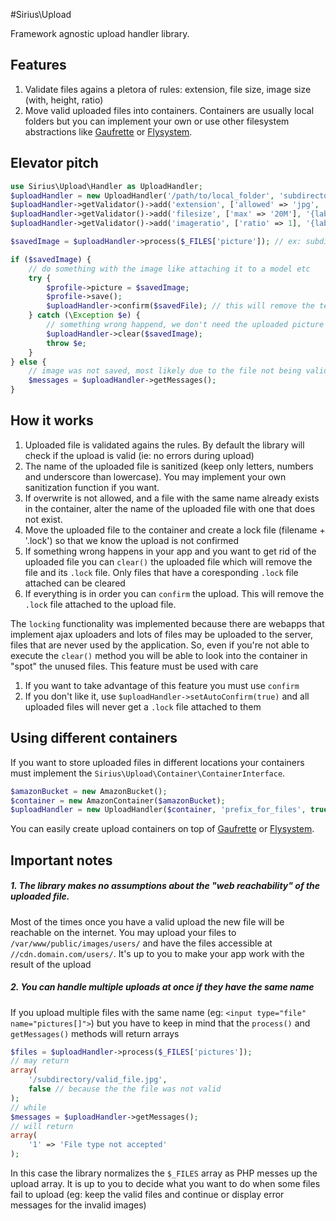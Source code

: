 #Sirius\Upload

Framework agnostic upload handler library.

## Features

1. Validate files agains a pletora of rules: extension, file size, image size (with, height, ratio)
2. Move valid uploaded files into containers. Containers are usually local folders but you can implement your own or use other filesystem abstractions like [Gaufrette](https://github.com/KnpLabs/Gaufrette) or [Flysystem](https://github.com/FrenkyNet/Flysystem).

## Elevator pitch

```php
use Sirius\Upload\Handler as UploadHandler;
$uploadHandler = new UploadHandler('/path/to/local_folder', 'subdirectory', false /* do not overwrite existing files in container*/);
$uploadHandler->getValidator()->add('extension', ['allowed' => 'jpg', 'jpeg', 'png'], '{label} should be a valid image (jpg, jpeg, png)', 'Profile picture');
$uploadHandler->getValidator()->add('filesize', ['max' => '20M'], '{label} should have less than {max}', 'Profile picture');
$uploadHandler->getValidator()->add('imageratio', ['ratio' => 1], '{label} should be a sqare image', 'Profile picture');

$savedImage = $uploadHandler->process($_FILES['picture']); // ex: subdirectory/my_headshot.png

if ($savedImage) {
	// do something with the image like attaching it to a model etc
	try {
		$profile->picture = $savedImage;
		$profile->save();
		$uploadHandler->confirm($savedFile); // this will remove the temporary marker attached to that file
	} catch (\Exception $e) {
		// something wrong happend, we don't need the uploaded picture anymore
		$uploadHandler->clear($savedImage);
		throw $e;
	}
} else {
	// image was not saved, most likely due to the file not being valid
	$messages = $uploadHandler->getMessages();
}
```

## How it works

1. Uploaded file is validated agains the rules. By default the library will check if the upload is valid (ie: no errors during upload)
2. The name of the uploaded file is sanitized (keep only letters, numbers and underscore than lowercase). You may implement your own sanitization function if you want.
3. If overwrite is not allowed, and a file with the same name already exists in the container, alter the name of the uploaded file with one that does not exist.
4. Move the uploaded file to the container and create a lock file (filename + '.lock') so that we know the upload is not confirmed
5. If something wrong happens in your app and you want to get rid of the uploaded file you can `clear()` the uploaded file which will remove the file and its `.lock` file. Only files that have a coresponding `.lock` file attached can be cleared
6. If everything is in order you can `confirm` the upload. This will remove the `.lock` file attached to the upload file.

The `locking` functionality was implemented because there are webapps that implement ajax uploaders and lots of files may be uploaded to the server, files that are never used by the application. So, even if you're not able to execute the `clear()` method you will be able to look into the container in "spot" the unused files. This feature must be used with care
1. If you want to take advantage of this feature you must use `confirm`
2. If you don't like it, use `$uploadHandler->setAutoConfirm(true)` and all uploaded files will never get a `.lock` file attached to them

## Using different containers

If you want to store uploaded files in different locations your containers must implement the `Sirius\Upload\Container\ContainerInterface`.

```php
$amazonBucket = new AmazonBucket();
$container = new AmazonContainer($amazonBucket);
$uploadHandler = new UploadHandler($container, 'prefix_for_files', true /* allow overwrites/*);
```
You can easily create upload containers on top of [Gaufrette](https://github.com/KnpLabs/Gaufrette) or [Flysystem](https://github.com/FrenkyNet/Flysystem).

## Important notes

##### 1. The library makes no assumptions about the "web reachability" of the uploaded file. 

Most of the times once you have a valid upload the new file will be reachable on the internet. You may upload your files to `/var/www/public/images/users/` and have the files accessible at `//cdn.domain.com/users/`. It's up to you to make your app work with the result of the upload

##### 2. You can handle multiple uploads at once if they have the same name

If you upload multiple files with the same name (eg: `<input type="file" name="pictures[]">`) but you have to keep in mind that the `process()` and `getMessages()` methods will return arrays

```php
$files = $uploadHandler->process($_FILES['pictures']);
// may return
array(
	'/subdirectory/valid_file.jpg',
	false // because the the file was not valid
);
// while
$messages = $uploadHandler->getMessages();
// will return
array(
	'1' => 'File type not accepted'
);
```

In this case the library normalizes the `$_FILES` array as PHP messes up the upload array.
It is up to you to decide what you want to do when some files fail to upload (eg: keep the valid files and continue or display error messages for the invalid images)

